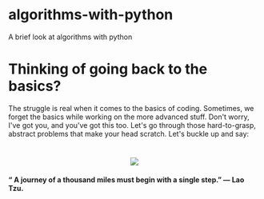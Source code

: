 # algorithms-with-python
A brief look at algorithms with python

# Thinking of going back to the basics?

The struggle is real when it comes to the basics of coding. Sometimes, we forget the basics while working on the more advanced stuff.
Don't worry, I've got you, and you've got this too. Let's go through those hard-to-grasp, abstract problems that make your head scratch.
Let's buckle up and say: 

<h1 align="center"> <img src="https://ventureteambuilding.co.uk/wp-content/uploads/2016/06/AllDay03.gif"> </h1>

#### “ A journey of a thousand miles must begin with a single step.” — Lao Tzu.
